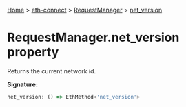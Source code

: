 [Home](./index) &gt; [eth-connect](./eth-connect.md) &gt; [RequestManager](./eth-connect.requestmanager.md) &gt; [net\_version](./eth-connect.requestmanager.net_version.md)

# RequestManager.net\_version property

Returns the current network id.

**Signature:**
```javascript
net_version: () => EthMethod<'net_version'>
```
